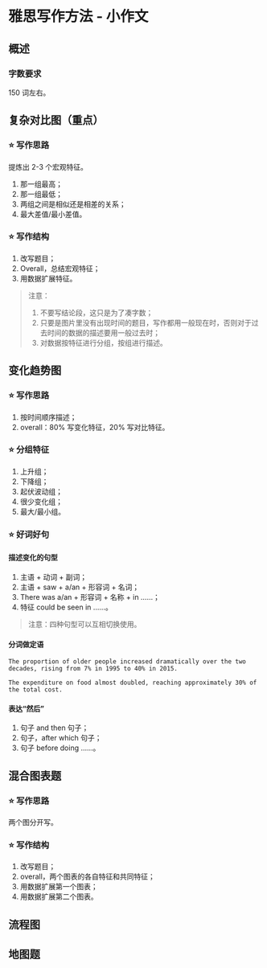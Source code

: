 # 雅思写作方法 - 小作文

## 概述

### 字数要求

150 词左右。

## 复杂对比图（重点）

### ⭐ 写作思路

提炼出 2-3 个宏观特征。

1. 那一组最高；
2. 那一组最低；
3. 两组之间是相似还是相差的关系；
4. 最大差值/最小差值。

### ⭐ 写作结构

1. 改写题目；
2. Overall，总结宏观特征；
3. 用数据扩展特征。

> 注意：
>
> 1. 不要写结论段，这只是为了凑字数；
> 2. 只要是图片里没有出现时间的题目，写作都用一般现在时，否则对于过去时间的数据的描述要用一般过去时；
> 3. 对数据按特征进行分组，按组进行描述。

## 变化趋势图

### ⭐ 写作思路

1. 按时间顺序描述；
2. overall：80% 写变化特征，20% 写对比特征。

### ⭐ 分组特征

1. 上升组；
2. 下降组；
3. 起伏波动组；
4. 很少变化组；
5. 最大/最小组。

### ⭐ 好词好句

#### 描述变化的句型

1. 主语 + 动词 + 副词；
2. 主语 + saw + a/an + 形容词 + 名词；
3. There was a/an + 形容词 + 名称 + in ……；
4. 特征 could be seen in ……。

> 注意：四种句型可以互相切换使用。

#### 分词做定语

```
The proportion of older people increased dramatically over the two decades, rising from 7% in 1995 to 40% in 2015.

The expenditure on food almost doubled, reaching approximately 30% of the total cost.
```

#### 表达“然后”

1. 句子 and then 句子；
2. 句子，after which 句子；
3. 句子 before doing ……。

## 混合图表题

### ⭐ 写作思路

两个图分开写。

### ⭐ 写作结构

1. 改写题目；
2. overall，两个图表的各自特征和共同特征；
3. 用数据扩展第一个图表；
4. 用数据扩展第二个图表。

## 流程图

## 地图题